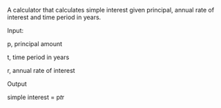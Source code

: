 A calculator that calculates simple interest given principal, annual rate of interest and time period in years.

Input:

  p, principal amount
  
  t, time period in years
  
  r, annual rate of interest
  
  
Output

   simple interest = p*t*r
   
